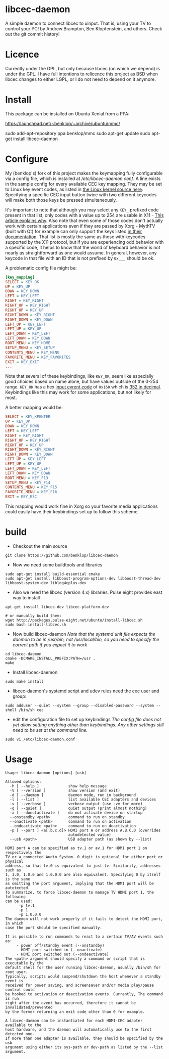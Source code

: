 libcec-daemon
=============
A simple daemon to connect libcec to uinput. That is, using your TV to control your PC!
by Andrew Brampton, Ben Klopfenstein, and others. Check out the git commit history!

Licence
=======
Currently under the GPL, but only because libcec (on which we depend) is under
the GPL. I have full intentions to relicence this project as BSD when libcec
changes to either LGPL, or I do not need to depend on it anymore.

Install
=======

This package can be installed on Ubuntu Xenial from a PPA:

https://launchpad.net/~benklop/+archive/ubuntu/mmc/

sudo add-apt-repository ppa:benklop/mmc
sudo apt-get update
sudo apt-get install libcec-daemon

Configure
=========

My (benklop's) fork of this project makes the keymapping fully configurable via a config file, which is installed at */etc/libcec-daemon.conf*. 
A line exists in the sample config for every available CEC key mapping. They may be set to Linux key event codes, as listed in [the Linux kernel source here](https://github.com/torvalds/linux/blob/master/include/uapi/linux/input-event-codes.h). Specifying a specific CEC input button twice with two different keycodes will make both those keys be pressed simultaneously.

It's important to note that although you may select any `KEY_` prefixed code present in that list, only codes with a value up to 254 are usable in X11 - [This article explains why](http://who-t.blogspot.com/2014/12/why-255-keycode-limit-in-x-is-real.html). Also note that even some of those codes don't actually work with certain applications even if they are passed by Xorg - MythTV (built with Qt) for example can only support the keys listed [in their documentation](http://doc.qt.io/qt-5/qt.html#Key-enum). That list is mostly the same as those with keycodes supported by the X11 protocol, but if you are experiencing odd behavior with a specific code, it helps to know that the world of keyboard behavior is not nearly as straightforward as one would assume. In general, however, any keycode in that file with an ID that is not prefixed by `0x___` should be ok.

A problematic config file might be:

```ini
[key_mapping]
SELECT = KEY_OK
UP = KEY_UP
DOWN = KEY_DOWN
LEFT = KEY_LEFT
RIGHT = KEY_RIGHT
RIGHT_UP = KEY_RIGHT
RIGHT_UP = KEY_UP
RIGHT_DOWN = KEY_RIGHT
RIGHT_DOWN = KEY_DOWN
LEFT_UP = KEY_LEFT
LEFT_UP = KEY_UP
LEFT_DOWN = KEY_LEFT
LEFT_DOWN = KEY_DOWN
ROOT_MENU = KEY_HOME
SETUP_MENU = KEY_SETUP
CONTENTS_MENU = KEY_MENU
FAVORITE_MENU = KEY_FAVORITES
EXIT = KEY_EXIT
...
```

 Note that several of these keybindings, like `KEY_OK`, seem like especially good choices based on name alone, but have values outside of the 0-254 range. `KEY_OK` has a hex [input evrent code](https://github.com/torvalds/linux/blob/master/include/uapi/linux/input-event-codes.h) of `0x160` which is [352 in decimal](https://www.google.com/search?q=0x160+in+decimal). Keybindings like this may work for some applications, but not likely for most.

A better mapping would be:

```ini
SELECT = KEY_KPENTER
UP = KEY_UP
DOWN = KEY_DOWN
LEFT = KEY_LEFT
RIGHT = KEY_RIGHT
RIGHT_UP = KEY_RIGHT
RIGHT_UP = KEY_UP
RIGHT_DOWN = KEY_RIGHT
RIGHT_DOWN = KEY_DOWN
LEFT_UP = KEY_LEFT
LEFT_UP = KEY_UP
LEFT_DOWN = KEY_LEFT
LEFT_DOWN = KEY_DOWN
ROOT_MENU = KEY_F13
SETUP_MENU = KEY_F14
CONTENTS_MENU = KEY_F15
FAVORITE_MENU = KEY_F16
EXIT = KEY_ESC
```
This mapping would work fine in Xorg so your favorite media applications could easily have their keybindings set up to follow this scheme.


build
=====
* Checkout the main source

```
git clone https://github.com/benklop/libcec-daemon
```

* Now we need some buildtools and libraries

```
sudo apt-get install build-essential cmake
sudo apt-get install libboost-program-options-dev libboost-thread-dev libboost-system-dev liblog4cplus-dev
```

* Also we need the libcec (version 4.x) libraries. Pulse eight provides east way to install

```
apt-get install libcec-dev libcec-platform-dev

# or manually build them:
wget http://packages.pulse-eight.net/ubuntu/install-libcec.sh
sudo bash install-libcec.sh
```

* Now build libcec-daemon
*Note that the systemd unit file expects the daemon to be in /usr/bin, not /usr/local/bin, so you need to specify the correct path if you expect it to work*

```
cd libcec-daemon
cmake -DCMAKE_INSTALL_PREFIX:PATH=/usr .
make
```

* Install libcec-daemon

```
sudo make install
```

* libcec-daemon's systemd script and udev rules need the cec user and group:

```
sudo adduser --quiet --system --group --disabled-password --system --shell /bin/sh cec
```

* edit the configuration file to set up keybindings
*The config file does not yet allow setting anything other than keybindings. Any other settings still need to be set at the command line.*

```
sudo vi /etc/libcec-daemon.conf
```

Usage
====
```
Usage: libcec-daemon [options] [usb]

Allowed options:
  -h [ --help ]             show help message
  -V [ --version ]          show version (and exit)
  -d [ --daemon ]           daemon mode, run in background
  -l [ --list ]             list available CEC adapters and devices
  -v [ --verbose ]          verbose output (use -vv for more)
  -q [ --quiet ]            quiet output (print almost nothing)
  -a [ --donotactivate ]    do not activate device on startup
  --onstandby <path>        command to run on standby
  --onactivate <path>       command to run on activation
  --ondeactivate <path>     command to run on deactivation
  -p [ --port ] <a[.b.c.d]> HDMI port A or address A.B.C.D (overrides 
                            autodetected value)
  --usb <path>              USB adapter path (as shown by --list)

HDMI port A can be specified as tv.1 or av.1 for HDMI port 1 on respectively the
TV or a connected Audio System. 0 digit is optional for either port or physical
address, so that tv.0 is equivalent to just tv. Similarily, addresses such as
1, 1.0, 1.0.0 and 1.0.0.0 are also equivalent. Specifying 0 by itself is the same
as omitting the port argument, implying that the HDMI port will be autotected.
To summarize, to force libcec-daemon to manage TV HDMI port 1, the following
can be used:
      -p tv.1
      -p 1
      -p 1.0.0.0
The daemon will not work properly if it fails to detect the HDMI port, in which
case the port should be specified manually.

It is possible to run commands to react to a certain TV/AV events such as:
     - power off/standby event (--onstandby)
     - HDMI port switched in (--onactivate)
     - HDMI port switched out (--ondeactivate)
The <path> argument should specify a command or script that is executable by the
default shell for the user running libcec-daemon, usually /bin/sh for root user.
Typically, scripts would suspend/shutdown the host whenever a standby event is
received for power saving, and screensaver and/or media play/pause control could
be hooked to activation or deactivation events. Currently, The command is run
right after the event has occurred, therefore it cannot be invalidated/prevented
by the former returning an exit code other than 0 for example.

A libcec-daemon can be instantiated for each HDMI-CEC adapter available to the
host hardware, and the daemon will automatically use to the first detected one.
If more than one adapter is available, they should be specified by the usb
argument using either its sys-path or dev-path as listed by the --list argument.
```
